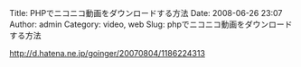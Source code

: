 Title: PHPでニコニコ動画をダウンロードする方法
Date: 2008-06-26 23:07
Author: admin
Category: video, web
Slug: phpでニコニコ動画をダウンロードする方法

http://d.hatena.ne.jp/goinger/20070804/1186224313
